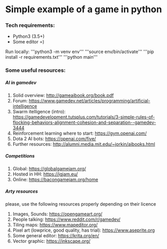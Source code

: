 # Simple example of a game in python

### Tech requirements:
 - Python3 (3.5+)
 - Some editor =)

Run locally:
'''python3 -m venv env'''
'''source env/bin/activate'''
'''pip install -r requirements.txt'''
'''python main'''

### Some useful resources:
##### AI in gamedev
1. Solid overview: http://gameaibook.org/book.pdf
2. Forum: https://www.gamedev.net/articles/programming/artificial-intelligence
3. Swarm itelligence (intro): https://gamedevelopment.tutsplus.com/tutorials/3-simple-rules-of-flocking-behaviors-alignment-cohesion-and-separation--gamedev-3444
4. Reinforcement learning where to start: https://gym.openai.com/
5. Dota 2 AI bots: https://openai.com/five/
6. Further resources: http://alumni.media.mit.edu/~jorkin/aibooks.html

##### Competitions
1. Global: https://globalgamejam.org/
2. Hosted in HH: https://igjam.eu/
3. Online: https://bacongamejam.org/home

##### Arty resources
please, use the following resources properly depending on their licence

1. Images, Sounds: https://opengameart.org/
2. People talking: https://www.reddit.com/r/gamedev/
3. Tiling maps: https://www.mapeditor.org/
4. Pixel art (lowprice, good quality, has trial): https://www.aseprite.org
5. Some general editor: https://krita.org/en/
6. Vector graphic: https://inkscape.org/
